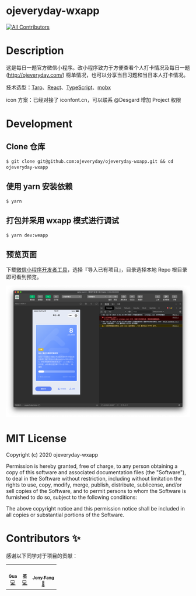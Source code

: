# ojeveryday-wxapp

<!-- ALL-CONTRIBUTORS-BADGE:START - Do not remove or modify this section -->

[![All Contributors](https://img.shields.io/badge/all_contributors-3-orange.svg?style=flat-square)](#contributors-)

<!-- ALL-CONTRIBUTORS-BADGE:END -->

# Description

这是每日一题官方微信小程序。改小程序致力于方便查看个人打卡情况及每日一题 (http://ojeveryday.com/) 榜单情况，也可以分享当日习题和当日本人打卡情况。

技术选型：[Taro](https://github.com/NervJS/taro)、[React](https://github.com/facebook/react)、[TypeScript](https://github.com/microsoft/TypeScript)、[mobx](https://github.com/mobxjs/mobx)

icon 方案：已经对接了 iconfont.cn，可以联系 @Desgard 增加 Project 权限

# Development

## Clone 仓库

```shell
$ git clone git@github.com:ojeveryday/ojeveryday-wxapp.git && cd ojeveryday-wxapp
```

## 使用 yarn 安装依赖

```shell
$ yarn
```

## 打包并采用 wxapp 模式进行调试

```shell
$ yarn dev:weapp
```

## 预览页面

下载[微信小程序开发者工具](https://developers.weixin.qq.com/miniprogram/dev/devtools/download.html)，选择『导入已有项目』，目录选择本地 Repo 根目录即可看到预览。

![](./help/screenshot.png)

# MIT License

Copyright (c) 2020 ojeveryday-wxapp

Permission is hereby granted, free of charge, to any person obtaining a copy
of this software and associated documentation files (the "Software"), to deal
in the Software without restriction, including without limitation the rights
to use, copy, modify, merge, publish, distribute, sublicense, and/or sell
copies of the Software, and to permit persons to whom the Software is
furnished to do so, subject to the following conditions:

The above copyright notice and this permission notice shall be included in all
copies or substantial portions of the Software.

# Contributors ✨

感谢以下同学对于项目的贡献：

<!-- ALL-CONTRIBUTORS-LIST:START - Do not remove or modify this section -->
<!-- prettier-ignore-start -->
<!-- markdownlint-disable -->
<table>
  <tr>
    <td align="center"><a href="https://www.desgard.com/"><img src="https://avatars3.githubusercontent.com/u/7804535?v=4" width="100px;" alt=""/><br /><sub><b>Gua</b></sub></a><br /><a href="https://github.com/Desgard/ojeveryday-wxapp/commits?author=Desgard" title="Code">💻</a></td>
    <td align="center"><a href="https://github.com/bifjhh"><img src="https://avatars0.githubusercontent.com/u/29394439?v=4" width="100px;" alt=""/><br /><sub><b> 茧</b></sub></a><br /><a href="https://github.com/Desgard/ojeveryday-wxapp/commits?author=bifjhh" title="Code">💻</a></td>
    <td align="center"><a href="https://www.jonyfang.com/"><img src="https://avatars3.githubusercontent.com/u/12381169?v=4" width="100px;" alt=""/><br /><sub><b>Jony Fang</b></sub></a><br /><a href="#design-JonyFang" title="Design">🎨</a></td>
  </tr>
</table>

<!-- markdownlint-enable -->
<!-- prettier-ignore-end -->

<!-- ALL-CONTRIBUTORS-LIST:END -->
